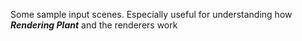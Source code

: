 
Some sample input scenes. Especially useful for understanding how **_Rendering Plant_** and the renderers work

